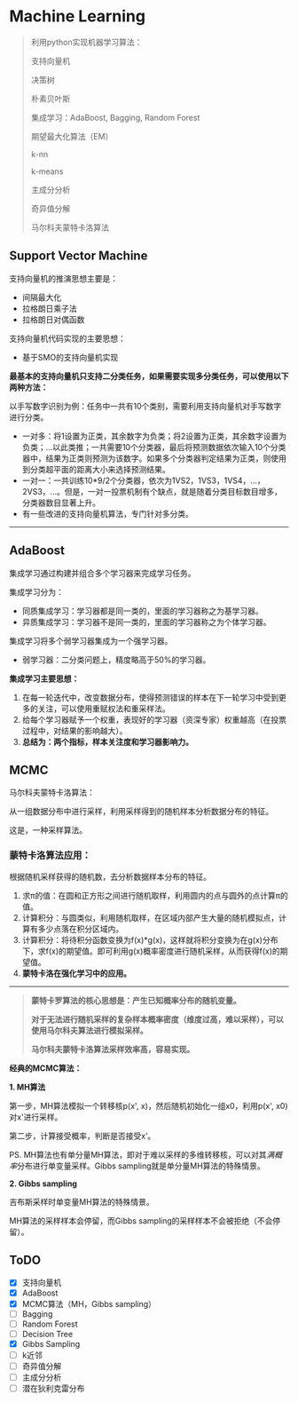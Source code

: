 # Machine Learning

> 利用python实现机器学习算法：
>
> 支持向量机
>
> 决策树
>
> 朴素贝叶斯
>
> 集成学习：AdaBoost, Bagging, Random Forest
>
> 期望最大化算法（EM）
>
> k-nn
>
> k-means
>
> 主成分分析
>
> 奇异值分解
>
> 马尔科夫蒙特卡洛算法

## Support Vector Machine

支持向量机的推演思想主要是：

* 间隔最大化
* 拉格朗日乘子法
* 拉格朗日对偶函数

支持向量机代码实现的主要思想：

* 基于SMO的支持向量机实现

**最基本的支持向量机只支持二分类任务，如果需要实现多分类任务，可以使用以下两种方法：**

以手写数字识别为例：任务中一共有10个类别，需要利用支持向量机对手写数字进行分类。

* 一对多：将1设置为正类，其余数字为负类；将2设置为正类，其余数字设置为负类；...以此类推；一共需要10个分类器，最后将预测数据依次输入10个分类器中，结果为正类则预测为该数字。如果多个分类器判定结果为正类，则使用到分类超平面的距离大小来选择预测结果。
* 一对一：一共训练10*9/2个分类器，依次为1VS2，1VS3，1VS4，...，2VS3，...。但是，一对一投票机制有个缺点，就是随着分类目标数目增多，分类器数目显著上升。
* 有一些改进的支持向量机算法，专门针对多分类。

***

## AdaBoost

集成学习通过构建并组合多个学习器来完成学习任务。

集成学习分为：

* 同质集成学习：学习器都是同一类的，里面的学习器称之为基学习器。
* 异质集成学习：学习器不是同一类的，里面的学习器称之为个体学习器。

集成学习将多个弱学习器集成为一个强学习器。

* 弱学习器：二分类问题上，精度略高于50%的学习器。

**集成学习主要思想：**

1. 在每一轮迭代中，改变数据分布，使得预测错误的样本在下一轮学习中受到更多的关注，可以使用重赋权法和重采样法。
2. 给每个学习器赋予一个权重，表现好的学习器（资深专家）权重越高（在投票过程中，对结果的影响越大）。
3. **总结为：两个指标，样本关注度和学习器影响力。**

## MCMC

马尔科夫蒙特卡洛算法：

从一组数据分布中进行采样，利用采样得到的随机样本分析数据分布的特征。

这是，一种采样算法。

### 蒙特卡洛算法应用：

根据随机采样获得的随机数，去分析数据样本分布的特征。

1. 求π的值：在圆和正方形之间进行随机取样，利用圆内的点与圆外的点计算π的值。
2. 计算积分：与圆类似，利用随机取样，在区域内部产生大量的随机模拟点，计算有多少点落在积分区域内。
3. 计算积分：将待积分函数变换为f(x)*g(x)，这样就将积分变换为在g(x)分布下，求f(x)的期望值。即可利用g(x)概率密度进行随机采样，从而获得f(x)的期望值。
4. **蒙特卡洛在强化学习中的应用。**

***
> **蒙特卡罗算法的核心思想是：产生已知概率分布的随机变量。**
>
> **对于无法进行随机采样的复杂样本概率密度（维度过高，难以采样），可以使用马尔科夫算法进行模拟采样。**
>
> **马尔科夫蒙特卡洛算法采样效率高，容易实现。**

**经典的MCMC算法：**

**1. MH算法**

第一步，MH算法模拟一个转移核p(x', x)，然后随机初始化一组x0，利用p(x', x0)对x'进行采样。

第二步，计算接受概率，判断是否接受x‘。

PS. MH算法也有单分量MH算法，即对于难以采样的多维转移核，可以对其*满概率*分布进行单变量采样。Gibbs sampling就是单分量MH算法的特殊情景。

**2. Gibbs sampling**

吉布斯采样时单变量MH算法的特殊情景。

MH算法的采样样本会停留，而Gibbs sampling的采样样本不会被拒绝（不会停留）。

## ToDO

* [x] 支持向量机
* [x] AdaBoost
* [x] MCMC算法（MH，Gibbs sampling）
* [ ] Bagging
* [ ] Random Forest
* [ ] Decision Tree
* [x] Gibbs Sampling
* [ ] k近邻
* [ ] 奇异值分解
* [ ] 主成分分析
* [ ] 潜在狄利克雷分布
